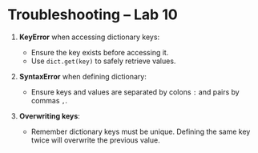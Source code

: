 # Troubleshooting – Lab 10

1. **KeyError** when accessing dictionary keys:
   - Ensure the key exists before accessing it.
   - Use `dict.get(key)` to safely retrieve values.

2. **SyntaxError** when defining dictionary:
   - Ensure keys and values are separated by colons `:` and pairs by commas `,`.

3. **Overwriting keys**:
   - Remember dictionary keys must be unique. Defining the same key twice will overwrite the previous value.
